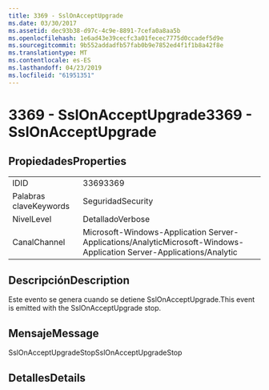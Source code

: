 ```yaml
---
title: 3369 - SslOnAcceptUpgrade
ms.date: 03/30/2017
ms.assetid: dec93b38-d97c-4c9e-8891-7cefa0a8aa5b
ms.openlocfilehash: 1e6ad43e39cecfc3a01fecec7775d0ccadef5d9e
ms.sourcegitcommit: 9b552addadfb57fab0b9e7852ed4f1f1b8a42f8e
ms.translationtype: MT
ms.contentlocale: es-ES
ms.lasthandoff: 04/23/2019
ms.locfileid: "61951351"
---
```

# <a name="3369---sslonacceptupgrade"></a><span data-ttu-id="66046-102">3369 - SslOnAcceptUpgrade</span><span class="sxs-lookup"><span data-stu-id="66046-102">3369 - SslOnAcceptUpgrade</span></span>
## <a name="properties"></a><span data-ttu-id="66046-103">Propiedades</span><span class="sxs-lookup"><span data-stu-id="66046-103">Properties</span></span>  
  
|||  
|-|-|  
|<span data-ttu-id="66046-104">ID</span><span class="sxs-lookup"><span data-stu-id="66046-104">ID</span></span>|<span data-ttu-id="66046-105">3369</span><span class="sxs-lookup"><span data-stu-id="66046-105">3369</span></span>|  
|<span data-ttu-id="66046-106">Palabras clave</span><span class="sxs-lookup"><span data-stu-id="66046-106">Keywords</span></span>|<span data-ttu-id="66046-107">Seguridad</span><span class="sxs-lookup"><span data-stu-id="66046-107">Security</span></span>|  
|<span data-ttu-id="66046-108">Nivel</span><span class="sxs-lookup"><span data-stu-id="66046-108">Level</span></span>|<span data-ttu-id="66046-109">Detallado</span><span class="sxs-lookup"><span data-stu-id="66046-109">Verbose</span></span>|  
|<span data-ttu-id="66046-110">Canal</span><span class="sxs-lookup"><span data-stu-id="66046-110">Channel</span></span>|<span data-ttu-id="66046-111">Microsoft-Windows-Application Server-Applications/Analytic</span><span class="sxs-lookup"><span data-stu-id="66046-111">Microsoft-Windows-Application Server-Applications/Analytic</span></span>|  
  
## <a name="description"></a><span data-ttu-id="66046-112">Descripción</span><span class="sxs-lookup"><span data-stu-id="66046-112">Description</span></span>  
 <span data-ttu-id="66046-113">Este evento se genera cuando se detiene SslOnAcceptUpgrade.</span><span class="sxs-lookup"><span data-stu-id="66046-113">This event is emitted with the SslOnAcceptUpgrade stop.</span></span>  
  
## <a name="message"></a><span data-ttu-id="66046-114">Mensaje</span><span class="sxs-lookup"><span data-stu-id="66046-114">Message</span></span>  
 <span data-ttu-id="66046-115">SslOnAcceptUpgradeStop</span><span class="sxs-lookup"><span data-stu-id="66046-115">SslOnAcceptUpgradeStop</span></span>  
  
## <a name="details"></a><span data-ttu-id="66046-116">Detalles</span><span class="sxs-lookup"><span data-stu-id="66046-116">Details</span></span>
